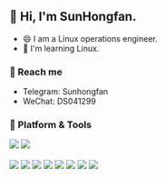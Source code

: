 ## 👋 Hi, I'm SunHongfan.

- 😄 I am a Linux operations engineer.
- 🌱 I'm learning Linux.

### 💬 Reach me
- Telegram: Sunhongfan
- WeChat: DS041299

### 🔗 Platform & Tools
![](https://img.shields.io/badge/macOS-Bigsur-292e33?&logo=apple&logoColor=ffffff)
![](https://img.shields.io/badge/os-centos7,8-red?logo=centos)
</br>
</br>
![](https://img.shields.io/badge/Linux-red?logo=Linux) </t>
![](https://img.shields.io/badge/Kubernetes-green?logo=Kubernetes) </t>
![](https://img.shields.io/badge/Nginx-green?logo=Nginx) </t>
![](https://img.shields.io/badge/Python-yellow?logo=python) </t>
![](https://img.shields.io/badge/Docker-red?logo=docker) </t>
![](https://img.shields.io/badge/redis-bule?logo=redis) </t>
![](https://img.shields.io/badge/apache-orange?logo=apache) </t>
![](https://img.shields.io/badge/mysql-green?logo=mysql) </t>
